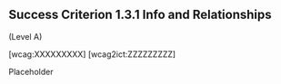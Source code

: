 ## Success Criterion 1.3.1 Info and Relationships

(Level A)

[wcag:XXXXXXXXX]
[wcag2ict:ZZZZZZZZZ]

Placeholder

